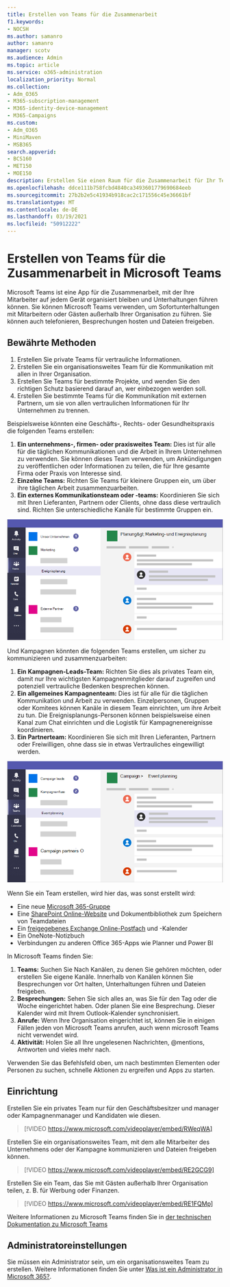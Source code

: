 ```yaml
---
title: Erstellen von Teams für die Zusammenarbeit
f1.keywords:
- NOCSH
ms.author: samanro
author: samanro
manager: scotv
ms.audience: Admin
ms.topic: article
ms.service: o365-administration
localization_priority: Normal
ms.collection:
- Adm_O365
- M365-subscription-management
- M365-identity-device-management
- M365-Campaigns
ms.custom:
- Adm_O365
- MiniMaven
- MSB365
search.appverid:
- BCS160
- MET150
- MOE150
description: Erstellen Sie einen Raum für die Zusammenarbeit für Ihr Team mit Microsoft Teams.
ms.openlocfilehash: ddce111b758fcbd4840ca3493601779690684eeb
ms.sourcegitcommit: 27b2b2e5c41934b918cac2c171556c45e36661bf
ms.translationtype: MT
ms.contentlocale: de-DE
ms.lasthandoff: 03/19/2021
ms.locfileid: "50912222"
---
```

# <a name="create-teams-for-collaboration-in-microsoft-teams"></a>Erstellen von Teams für die Zusammenarbeit in Microsoft Teams

Microsoft Teams ist eine App für die Zusammenarbeit, mit der Ihre Mitarbeiter auf jedem Gerät organisiert bleiben und Unterhaltungen führen können. Sie können Microsoft Teams verwenden, um Sofortunterhaltungen mit Mitarbeitern oder Gästen außerhalb Ihrer Organisation zu führen. Sie können auch telefonieren, Besprechungen hosten und Dateien freigeben.

## <a name="best-practices"></a>Bewährte Methoden

1. Erstellen Sie private Teams für vertrauliche Informationen.
1. Erstellen Sie ein organisationsweites Team für die Kommunikation mit allen in Ihrer Organisation.
1. Erstellen Sie Teams für bestimmte Projekte, und wenden Sie den richtigen Schutz basierend darauf an, wer einbezogen werden soll.
1. Erstellen Sie bestimmte Teams für die Kommunikation mit externen Partnern, um sie von allen vertraulichen Informationen für Ihr Unternehmen zu trennen.

Beispielsweise könnten eine Geschäfts-, Rechts- oder Gesundheitspraxis die folgenden Teams erstellen:

1. **Ein unternehmens-, firmen- oder praxisweites Team:** Dies ist für alle für die täglichen Kommunikationen und die Arbeit in Ihrem Unternehmen zu verwenden. Sie können dieses Team verwenden, um Ankündigungen zu veröffentlichen oder Informationen zu teilen, die für Ihre gesamte Firma oder Praxis von Interesse sind.
1. **Einzelne Teams:** Richten Sie Teams für kleinere Gruppen ein, um über ihre täglichen Arbeit zusammenzuarbeiten.
1. **Ein externes Kommunikationsteam oder -teams:** Koordinieren Sie sich mit Ihren Lieferanten, Partnern oder Clients, ohne dass diese vertraulich sind. Richten Sie unterschiedliche Kanäle für bestimmte Gruppen ein.

![Diagramm eines Microsoft Teams-Fensters mit drei separaten Teams, um eine sichere Kommunikation und Zusammenarbeit innerhalb eines Unternehmens zu ermöglichen](../media/m365-democracy-teams-business-collab.png)

Und Kampagnen könnten die folgenden Teams erstellen, um sicher zu kommunizieren und zusammenzuarbeiten:

1. **Ein Kampagnen-Leads-Team:** Richten Sie dies als privates Team ein, damit nur Ihre wichtigsten Kampagnenmitglieder darauf zugreifen und potenziell vertrauliche Bedenken besprechen können.
2. **Ein allgemeines Kampagnenteam:** Dies ist für alle für die täglichen Kommunikation und Arbeit zu verwenden. Einzelpersonen, Gruppen oder Komitees können Kanäle in diesem Team einrichten, um ihre Arbeit zu tun. Die Ereignisplanungs-Personen können beispielsweise einen Kanal zum Chat einrichten und die Logistik für Kampagnenereignisse koordinieren.
3. **Ein Partnerteam:** Koordinieren Sie sich mit Ihren Lieferanten, Partnern oder Freiwilligen, ohne dass sie in etwas Vertrauliches eingewilligt werden.

![Diagramm eines Microsoft Teams-Fensters mit drei separaten Teams, um eine sichere Kommunikation und Zusammenarbeit innerhalb einer Kampagne zu ermöglichen](../media/m365-democracy-teams-collab.png)

Wenn Sie ein Team erstellen, wird hier das, was sonst erstellt wird:

- Eine neue [Microsoft 365-Gruppe](/MicrosoftTeams/office-365-groups)
- Eine [SharePoint Online-Website](/MicrosoftTeams/sharepoint-onedrive-interact) und Dokumentbibliothek zum Speichern von Teamdateien
- Ein [freigegebenes Exchange Online-Postfach](/MicrosoftTeams/exchange-teams-interact) und -Kalender
- Ein OneNote-Notizbuch
- Verbindungen zu anderen Office 365-Apps wie Planner und Power BI

In Microsoft Teams finden Sie:

1. **Teams:** Suchen Sie Nach Kanälen, zu denen Sie gehören möchten, oder erstellen Sie eigene Kanäle. Innerhalb von Kanälen können Sie Besprechungen vor Ort halten, Unterhaltungen führen und Dateien freigeben.
2. **Besprechungen:** Sehen Sie sich alles an, was Sie für den Tag oder die Woche eingerichtet haben. Oder planen Sie eine Besprechung. Dieser Kalender wird mit Ihrem Outlook-Kalender synchronisiert.
3. **Anrufe:** Wenn Ihre Organisation eingerichtet ist, können Sie in einigen Fällen jeden von Microsoft Teams anrufen, auch wenn microsoft Teams nicht verwendet wird.
4. **Aktivität:** Holen Sie all Ihre ungelesenen Nachrichten, @mentions, Antworten und vieles mehr nach.

Verwenden Sie das Befehlsfeld oben, um nach bestimmten Elementen oder Personen zu suchen, schnelle Aktionen zu ergreifen und Apps zu starten.

## <a name="set-it-up"></a>Einrichtung

Erstellen Sie ein privates Team nur für den Geschäftsbesitzer und manager oder Kampagnenmanager und Kandidaten wie diesen.

> [!VIDEO https://www.microsoft.com/videoplayer/embed/RWeqWA]

Erstellen Sie ein organisationsweites Team, mit dem alle Mitarbeiter des Unternehmens oder der Kampagne kommunizieren und Dateien freigeben können.

> [!VIDEO https://www.microsoft.com/videoplayer/embed/RE2GCG9]

Erstellen Sie ein Team, das Sie mit Gästen außerhalb Ihrer Organisation teilen, z. B. für Werbung oder Finanzen.

> [!VIDEO https://www.microsoft.com/videoplayer/embed/RE1FQMp]

Weitere Informationen zu Microsoft Teams finden Sie in [der technischen Dokumentation zu Microsoft Teams](/microsoftteams/microsoft-teams)

## <a name="admin-settings"></a>Administratoreinstellungen

Sie müssen ein Administrator sein, um ein organisationsweites Team zu erstellen. Weitere Informationen finden Sie unter [Was ist ein Administrator in Microsoft 365?](https://support.office.com/article/what-is-an-admin-e123627e-4892-4461-b9aa-1b6d57a5cfa4?ui=en-US&rs=en-US&ad=US).